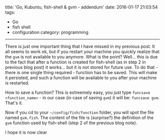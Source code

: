 title: 'Go, Kubuntu, fish-shell & gvm - addendum'
date: 2016-01-17 21:03:54
tags: 
- Go
- fish shell
- configuration 
category: programming
---

There is just one important thing that I have missed in my previous post. It all seems to work ok, but if you restart your machine you quickly realize that the ```gvm``` is not available to you anymore. What is the point?
Well... this is due to the fact that after a function is created for fish-shell (as in step 2 in previous blog post) it works... but it is not stored for future use. To do that - there is one single thing required - function has to be saved. This will make it persisted, and such a function will be available to you after your machine is restarted. 

How to save a function? This is extreemely easy, you just type ```funcsave <function_name>``` - in our case (in case of saving `gvm`) it will be: ```funcsave gvm```. That's it. 

Now if you cd to your ```~/config/fish/function``` folder, you will spot the file named ```gvm.fish```. The content of the file is (surprise?) the definition of the ```gvm``` function used by fish-shell (step 2 of the previous blog note). 

I hope it is now clear 
